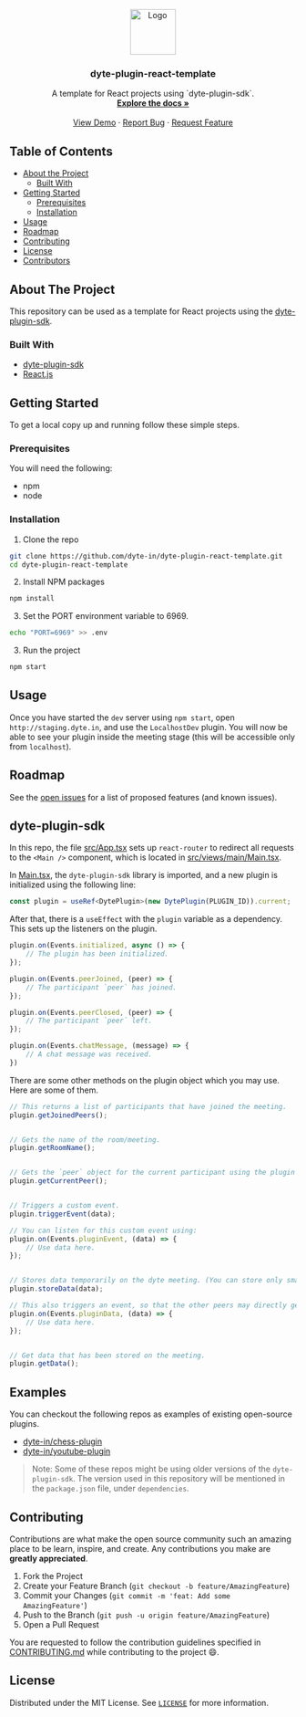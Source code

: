 <!-- PROJECT LOGO -->
<p align="center">
  <a href="https://dyte.in">
    <img src="https://dyte-uploads.s3.ap-south-1.amazonaws.com/dyte-logo-dark.svg" alt="Logo" width="80">
  </a>

  <h3 align="center">dyte-plugin-react-template</h3>

  <p align="center">
    A template for React projects using `dyte-plugin-sdk`.
    <br />
    <a href="https://github.com/dyte-in/dyte-plugin-react-template"><strong>Explore the docs »</strong></a>
    <br />
    <br />
    <a href="https://app.dyte.in">View Demo</a>
    ·
    <a href="https://github.com/dyte-in/dyte-plugin-react-template/issues">Report Bug</a>
    ·
    <a href="https://github.com/dyte-in/dyte-plugin-react-template/issues">Request Feature</a>
  </p>
</p>




<!-- TABLE OF CONTENTS -->
## Table of Contents

* [About the Project](#about-the-project)
  * [Built With](#built-with)
* [Getting Started](#getting-started)
  * [Prerequisites](#prerequisites)
  * [Installation](#installation)
* [Usage](#usage)
* [Roadmap](#roadmap)
* [Contributing](#contributing)
* [License](#license)
* [Contributors](#contributors-)



<!-- ABOUT THE PROJECT -->
## About The Project

This repository can be used as a template for React projects using the [dyte-plugin-sdk](https://www.npmjs.com/package/dyte-plugin-sdk).

### Built With

* [dyte-plugin-sdk](https://www.npmjs.com/package/dyte-plugin-sdk)
* [React.js](https://reactjs.org/)



<!-- GETTING STARTED -->
## Getting Started

To get a local copy up and running follow these simple steps.

### Prerequisites

You will need the following:
* npm
* node

### Installation
 
1. Clone the repo
```sh
git clone https://github.com/dyte-in/dyte-plugin-react-template.git
cd dyte-plugin-react-template
```
2. Install NPM packages
```sh
npm install
```
3. Set the PORT environment variable to 6969.
```sh
echo "PORT=6969" >> .env
```
3. Run the project
```sh
npm start
```


<!-- USAGE EXAMPLES -->
## Usage

Once you have started the `dev` server using `npm start`, open `http://staging.dyte.in`, and use the `LocalhostDev` plugin. You will now be able to see your plugin inside the meeting stage (this will be accessible only from `localhost`).

<!-- ROADMAP -->
## Roadmap

See the [open issues](https://github.com/dyte-in/dyte-plugin-react-template/issues) for a list of proposed features (and known issues).


## dyte-plugin-sdk

In this repo, the file [src/App.tsx](./src/App.tsx) sets up `react-router` to redirect all requests to the `<Main />` component, which is located in [src/views/main/Main.tsx](src/views/main/Main.tsx).

In [Main.tsx](src/views/main/Main.tsx), the `dyte-plugin-sdk` library is imported, and a new plugin is initialized using the following line:

```ts
const plugin = useRef<DytePlugin>(new DytePlugin(PLUGIN_ID)).current;
```

After that, there is a `useEffect` with the `plugin` variable as a dependency. This sets up the listeners on the plugin.

```ts
plugin.on(Events.initialized, async () => {
    // The plugin has been initialized.
});

plugin.on(Events.peerJoined, (peer) => {
    // The participant `peer` has joined.
});

plugin.on(Events.peerClosed, (peer) => {
    // The participant `peer` left.
});

plugin.on(Events.chatMessage, (message) => {
    // A chat message was received.
})
```

There are some other methods on the plugin object which you may use. Here are some of them.

```ts
// This returns a list of participants that have joined the meeting.
plugin.getJoinedPeers();


// Gets the name of the room/meeting.
plugin.getRoomName();


// Gets the `peer` object for the current participant using the plugin (on the client side).
plugin.getCurrentPeer();


// Triggers a custom event.
plugin.triggerEvent(data);

// You can listen for this custom event using:
plugin.on(Events.pluginEvent, (data) => {
    // Use data here.
});


// Stores data temporarily on the dyte meeting. (You can store only small amounts of data).
plugin.storeData(data);

// This also triggers an event, so that the other peers may directly get the newly stored data.
plugin.on(Events.pluginData, (data) => {
    // Use data here.
});


// Get data that has been stored on the meeting.
plugin.getData();
```


## Examples

You can checkout the following repos as examples of existing open-source plugins.

- [dyte-in/chess-plugin](https://github.com/dyte-in/chess-plugin)
- [dyte-in/youtube-plugin](https://github.com/dyte-in/youtube-plugin)

> Note: Some of these repos might be using older versions of the `dyte-plugin-sdk`. The version used in this repository will be mentioned in the `package.json` file, under `dependencies`.



<!-- CONTRIBUTING -->
## Contributing

Contributions are what make the open source community such an amazing place to be learn, inspire, and create. Any contributions you make are **greatly appreciated**.

1. Fork the Project
2. Create your Feature Branch (`git checkout -b feature/AmazingFeature`)
3. Commit your Changes (`git commit -m 'feat: Add some AmazingFeature'`)
4. Push to the Branch (`git push -u origin feature/AmazingFeature`)
5. Open a Pull Request

You are requested to follow the contribution guidelines specified in [CONTRIBUTING.md](./CONTRIBUTING.md) while contributing to the project :smile:.

<!-- LICENSE -->
## License

Distributed under the MIT License. See [`LICENSE`](./LICENSE) for more information.




<!-- MARKDOWN LINKS & IMAGES -->
<!-- https://www.markdownguide.org/basic-syntax/#reference-style-links -->
